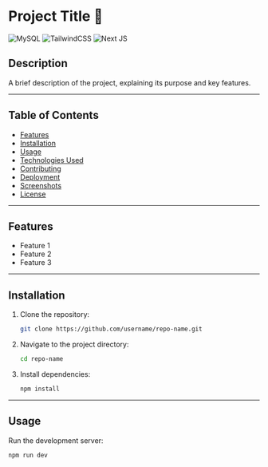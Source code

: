 # Project Title 🚀


![MySQL](https://img.shields.io/badge/mysql-4479A1.svg?style=for-the-badge&logo=mysql&logoColor=white) ![TailwindCSS](https://img.shields.io/badge/tailwindcss-%2338B2AC.svg?style=for-the-badge&logo=tailwind-css&logoColor=white) ![Next JS](https://img.shields.io/badge/Next-black?style=for-the-badge&logo=next.js&logoColor=white)





## Description
A brief description of the project, explaining its purpose and key features.

---

## Table of Contents
- [Features](#features)
- [Installation](#installation)
- [Usage](#usage)
- [Technologies Used](#technologies-used)
- [Contributing](#contributing)
- [Deployment](#deployment)
- [Screenshots](#screenshots)
- [License](#license)

---

## Features
- Feature 1
- Feature 2
- Feature 3

---

## Installation
1. Clone the repository:
    ```bash
    git clone https://github.com/username/repo-name.git
    ```
2. Navigate to the project directory:
    ```bash
    cd repo-name
    ```
3. Install dependencies:
    ```bash
    npm install
    ```

---

## Usage
Run the development server:

```bash
npm run dev

